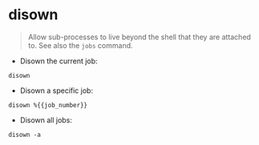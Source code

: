 # disown

> Allow sub-processes to live beyond the shell that they are attached to.
> See also the `jobs` command.

- Disown the current job:

`disown`

- Disown a specific job:

`disown %{{job_number}}`

- Disown all jobs:

`disown -a`
